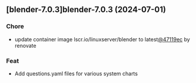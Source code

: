 

## [blender-7.0.3]blender-7.0.3 (2024-07-01)

### Chore



- update container image lscr.io/linuxserver/blender to latest[@47119ec](https://github.com/47119ec) by renovate

### Feat



- Add questions.yaml files for various system charts
